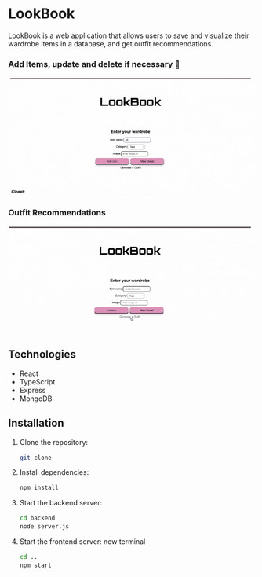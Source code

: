 # LookBook

LookBook is a web application that allows users to save and visualize their wardrobe items in a database, and get outfit recommendations.

### Add Items, update and delete if necessary 👚
![LookBook site](./frontend/assets/lookbook1.gif)
### Outfit Recommendations 
![LookBook site](./frontend/assets/lookbook2.gif)

## Technologies

- React
- TypeScript
- Express
- MongoDB

## Installation

1. Clone the repository:

   ```bash
   git clone
   ```

2. Install dependencies:

   ```bash
   npm install
   ```

3. Start the backend server:

   ```bash
   cd backend
   node server.js
   ```

4. Start the frontend server:
   new terminal
   ```bash
   cd ..
   npm start
   ```
